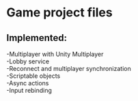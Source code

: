 Game project files
==================
Implemented:  
------------
-Multiplayer with Unity Multiplayer  
-Lobby service  
-Reconnect and multiplayer synchronization  
-Scriptable objects  
-Async actions  
-Input rebinding
